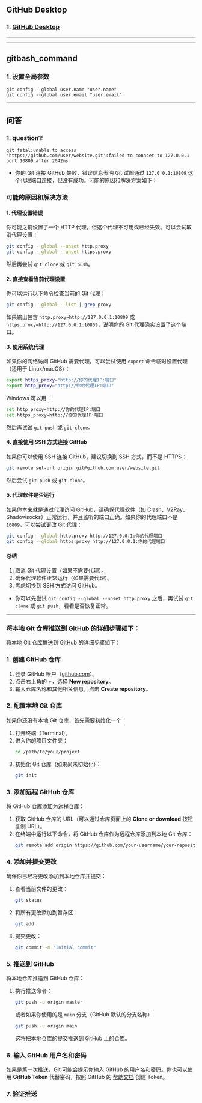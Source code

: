 ## GitHub Desktop
### 1. [GitHub Desktop](https://desktop.github.com/)
---
---
## gitbash_command
### 1. 设置全局参数
``` gitbash
git config --global user.name "user.name"
git config --global user.email "user.email"
```
---
## 问答
### 1. **question1:**
``` gitbash
git fatal:unable to access 'https://github.com/user/website.git':failed to conncet to 127.0.0.1 port 10809 after 2042ms
```
  - 你的 Git 连接 GitHub 失败，错误信息表明 Git 试图通过 `127.0.0.1:10809` 这个代理端口连接，但没有成功。可能的原因和解决方案如下：

### **可能的原因和解决方法**
#### **1. 代理设置错误**
你可能之前设置了一个 HTTP 代理，但这个代理不可用或已经失效。可以尝试取消代理设置：
```sh
git config --global --unset http.proxy
git config --global --unset https.proxy
```
然后再尝试 `git clone` 或 `git push`。

#### **2. 直接查看当前代理设置**
你可以运行以下命令检查当前的 Git 代理：
```sh
git config --global --list | grep proxy
```
如果输出包含 `http.proxy=http://127.0.0.1:10809` 或 `https.proxy=http://127.0.0.1:10809`，说明你的 Git 代理确实设置了这个端口。

#### **3. 使用系统代理**
如果你的网络访问 GitHub 需要代理，可以尝试使用 `export` 命令临时设置代理（适用于 Linux/macOS）：
```sh
export https_proxy="http://你的代理IP:端口"
export http_proxy="http://你的代理IP:端口"
```
Windows 可以用：
```sh
set http_proxy=http://你的代理IP:端口
set https_proxy=http://你的代理IP:端口
```
然后再试试 `git push` 或 `git clone`。

#### **4. 直接使用 SSH 方式连接 GitHub**
如果你可以使用 SSH 连接 GitHub，建议切换到 SSH 方式，而不是 HTTPS：
```sh
git remote set-url origin git@github.com:user/website.git
```
然后尝试 `git push` 或 `git clone`。

#### **5. 代理软件是否运行**
如果你本来就是通过代理访问 GitHub，请确保代理软件（如 Clash、V2Ray、Shadowsocks）正常运行，并且监听的端口正确。如果你的代理端口不是 `10809`，可以尝试更改 Git 代理：
```sh
git config --global http.proxy http://127.0.0.1:你的代理端口
git config --global https.proxy http://127.0.0.1:你的代理端口
```

#### **总结**
1. 取消 Git 代理设置（如果不需要代理）。
2. 确保代理软件正常运行（如果需要代理）。
3. 考虑切换到 SSH 方式访问 GitHub。

- 你可以先尝试 `git config --global --unset http.proxy` 之后，再试试 `git clone` 或 `git push`，看看是否恢复正常。
---
### 将本地 Git 仓库推送到 GitHub 的详细步骤如下：
将本地 Git 仓库推送到 GitHub 的详细步骤如下：

### 1. 创建 GitHub 仓库
1. 登录 GitHub 账户（[github.com](https://github.com/)）。
2. 点击右上角的 **+**，选择 **New repository**。
3. 输入仓库名称和其他相关信息，点击 **Create repository**。

### 2. 配置本地 Git 仓库
如果你还没有本地 Git 仓库，首先需要初始化一个：

1. 打开终端（Terminal）。
2. 进入你的项目文件夹：
   ```bash
   cd /path/to/your/project
   ```
3. 初始化 Git 仓库（如果尚未初始化）：
   ```bash
   git init
   ```

### 3. 添加远程 GitHub 仓库
将 GitHub 仓库添加为远程仓库：

1. 获取 GitHub 仓库的 URL（可以通过仓库页面上的 **Clone or download** 按钮复制 URL）。
2. 在终端中运行以下命令，将 GitHub 仓库作为远程仓库添加到本地 Git 仓库：
   ```bash
   git remote add origin https://github.com/your-username/your-repository.git
   ```

### 4. 添加并提交更改
确保你已经将更改添加到本地仓库并提交：

1. 查看当前文件的更改：
   ```bash
   git status
   ```
2. 将所有更改添加到暂存区：
   ```bash
   git add .
   ```
3. 提交更改：
   ```bash
   git commit -m "Initial commit"
   ```

### 5. 推送到 GitHub
将本地仓库推送到 GitHub 仓库：

1. 执行推送命令：
   ```bash
   git push -u origin master
   ```
   或者如果你使用的是 `main` 分支（GitHub 默认的分支名称）：
   ```bash
   git push -u origin main
   ```

   这将把本地仓库的提交推送到 GitHub 上的仓库。

### 6. 输入 GitHub 用户名和密码
如果是第一次推送，Git 可能会提示你输入 GitHub 的用户名和密码。你也可以使用 **GitHub Token** 代替密码，按照 GitHub 的 [帮助文档](https://docs.github.com/en/github/authenticating-to-github/creating-a-personal-access-token) 创建 Token。

### 7. 验证推送

